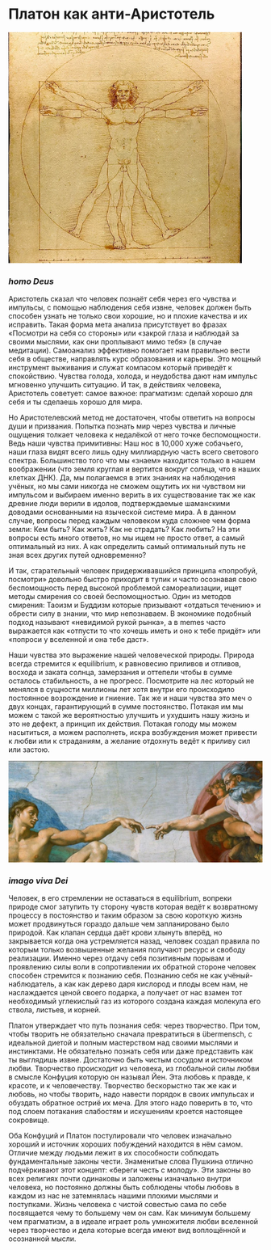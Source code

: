 # Платон как анти-Аристотель


![homo Deus](image1.png "homo Deus нарисован Леонардо да Винчи")
### *homo Deus*

Аристотель сказал что человек познаёт себя через его чувства и импульсы, с помощью наблюдения себя извне, человек должен быть способен узнать не только свои хорошие, но и плохие качества и их исправить. Такая форма мета анализа присутствует во фразах «Посмотри на себя со стороны» или «закрой глаза и наблюдай за своими мыслями, как они проплывают мимо тебя» (в случае медитации). Самоанализ эффективно помогает нам правильно вести себя в обществе, направлять курс образования и карьеры. Это мощный инструмент выживания и служат компасом который приведёт к спокойствию. Чувства голода, холода, и неудобства дают нам импульс мгновенно улучшить ситуацию. И так, в действиях человека, Аристотель советует: самое важное: прагматизм: сделай хорошо для себя и ты сделаешь хорошо для мира. 

Но Аристотелевский метод не достаточен, чтобы ответить на вопросы души и призвания. Попытка познать мир через чувства и личные ощущения толкает человека к недалёкой от него точке беспомощности. Ведь наши чувства примитивны: Наш нос в 10,000 хуже собачьего, наши глаза видят всего лишь одну миллиардную часть всего светового спектра. Большинство того что мы «знаем» находится только в нашем воображении (что земля круглая и вертится вокруг солнца, что в наших клетках ДНК). Да, мы полагаемся в этих знаниях на наблюдения учёных, но мы сами никогда не сможем ощутить их ни чувством ни импульсом и выбираем именно верить в их существование так же как древние люди верили в идолов, подтверждаемые шаманскими доводами основанными на языческой системе мира. А в данном случае, вопросы перед каждым человеком куда сложнее чем форма земли: Кем быть? Как жить? Как не страдать? Как любить? На эти вопросы есть много ответов, но мы ищем не просто ответ, а самый оптимальный из них. А как определить самый оптимальный путь не зная всех других путей одновременно? 

И так, старательный человек придерживавшийся принципа «попробуй, посмотри» довольно быстро приходит в тупик и часто осознавая свою беспомощность перед высокой проблемой самореализации, ищет методы смирения со своей беспомощностью. Один из методов смирения: Таоизм и Буддизм которые призывают «отдаться течению» и обрести силу в знании, что мир непознаваем. В экономике подобный подход называют «невидимой рукой рынка», а в memes часто выражается как «отпусти то что хочешь иметь и оно к тебе придёт» или «попроси у вселенной и она тебе даст». 

Наши чувства это выражение нашей человеческой природы. Природа всегда стремится к equilibrium, к равновесию приливов и отливов, восхода и заката солнца, замерзания и оттепели чтобы в сумме осталось стабильность, а не прогресс. Посмотрите на лес который не менялся в сущности миллионы лет хотя внутри его происходило постоянное возрождение и гниение. Так же и наши чувства это меч о двух концах, гарантирующий в сумме постоянство. Потакая им мы можем с такой же вероятностью улучшить и ухудшить нашу жизнь и это не дефект, а принцип их действия. Потакая голоду мы можем насытиться, а можем располнеть, искра возбуждения может привести к любви или к страданиям, а желание отдохнуть ведёт к приливу сил или застою. 

 

![imago viva Dei](image2.png "Creazione di Adamo, Микеланжело")
### *imago viva Dei*

Человек, в его стремлении не оставаться в equilibrium, вопреки природе смог затупить ту сторону чувств которая ведёт к возвратному процессу в постоянство и таким образом за свою короткую жизнь может продвинуться гораздо дальше чем запланировано было природой. Как клапан сердца даёт крови хлынуть вперёд, но закрывается когда она устремляется назад, человек создал правила по которым только возвышенные желания получают ресурс и свободу реализации. Именно через отдачу себя позитивным порывам и проявлению силы воли в сопротивлении их обратной стороне человек способен стремится к познанию себя. Познанию себя не как учёный-наблюдатель, а как как дерево даря кислород и плоды всем нам, не наслаждается ценой своего подарка, а получает от нас взамен тот необходимый углекислый газ из которого создана каждая молекула его ствола, листьев, и корней.

Платон утверждает что путь познания себя: через творчество. При том, чтобы творить не обязательно сначала превратиться в übermensch, с идеальной диетой и полным мастерством над своими мыслями и инстинктами. Не обязательно познать себя или даже представить как ты выглядишь извне. Достаточно быть чистым сосудом и источником любви. Творчество происходит из человека, из глобальной силы любви в смысле Конфуция которую он называл Йен. Эта любовь к правде, к красоте, и к человечеству. Творчество бескорыстно так же как и любовь, но чтобы творить, надо навести порядок в своих импульсах и обуздать обратное остриё их меча. Для этого надо поверить в то, что под слоем потакания слабостям и искушениям кроется настоящее сокровище.  

 Оба Конфуций и Платон постулировали что человек изначально хороший и источник хороших побуждений находится в нём самом. Отличие между людьми лежит в их способности соблюдать фундаментальные законы чести. Знаменитые слова Пушкина отлично подчёркивают этот концепт: «береги честь с молоду». Эти законы во всех религиях почти одинаковы и заложены изначально внутри человека, но постоянно должны быть соблюдены чтобы любовь в каждом из нас не затемнялась нашими плохими мыслями и поступками. Жизнь человека с чистой совестью сама по себе посвящается чему то большему чем он сам. Как минимум большему чем прагматизм, а в идеале играет роль умножителя любви вселенной через творчество и дела которые всегда имеют вид воплощённой и осознанной мысли. 

